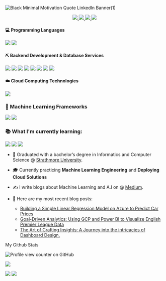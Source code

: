 ![Black Minimal Motivation Quote LinkedIn Banner(1)](https://github.com/user-attachments/assets/a61e1615-2ad9-413a-a4f1-e4335161b4da)


<p align="center">


<a href="https://julius-nyerere.dev/">
    <img src="https://img.shields.io/badge/Website-red?style=flat-square">
</a>  
<a href="https://www.linkedin.com/in/julius-nyerere/">
    <img src="https://img.shields.io/badge/-Linkedin-blue?style=flat-square&logo=linkedin">
</a>
<a href="mailto:jnyambok14@gmail.com">
    <img src="https://img.shields.io/badge/-Email-red?style=flat-square&logo=gmail&logoColor=white">
</a>
<a href='https://medium.com/@juliusnyambok14' target="_blank">
    <img src='https://img.shields.io/badge/Medium-%23000000.svg?logo=medium&logoColor=white'>
</a>


<br/> 

</p>

#### 💻 Programming Languages

![](https://ziadoua.github.io/m3-Markdown-Badges/badges/Python/python1.svg)
  ![](https://ziadoua.github.io/m3-Markdown-Badges/badges/Javascript/javascript2.svg)

#### ⛏️ Backend Development & Database Services
 ![](https://ziadoua.github.io/m3-Markdown-Badges/badges/PostgreSQL/postgresql2.svg)
  ![](https://ziadoua.github.io/m3-Markdown-Badges/badges/Supabase/supabase1.svg)
  ![](https://ziadoua.github.io/m3-Markdown-Badges/badges/Docker/docker1.svg)
 ![](https://ziadoua.github.io/m3-Markdown-Badges/badges/NextJS/nextjs1.svg)
  ![](https://ziadoua.github.io/m3-Markdown-Badges/badges/MySQL/mysql2.svg)
  ![](https://ziadoua.github.io/m3-Markdown-Badges/badges/Linux/linux2.svg)
  ![](https://ziadoua.github.io/m3-Markdown-Badges/badges/MongoDB/mongodb1.svg)
  ![](https://ziadoua.github.io/m3-Markdown-Badges/badges/NodeJS/nodejs1.svg)

#### ☁️ Cloud Computing Technologies
![](https://ziadoua.github.io/m3-Markdown-Badges/badges/AWS/aws1.svg)

### 🧩 Machine Learning Frameworks
![](https://ziadoua.github.io/m3-Markdown-Badges/badges/PyTorch/pytorch1.svg)
![](https://ziadoua.github.io/m3-Markdown-Badges/badges/TensorFlow/tensorflow1.svg)

### 📚 **What I'm currently learning:** <br>
![](https://ziadoua.github.io/m3-Markdown-Badges/badges/Dart/dart1.svg)
![](https://ziadoua.github.io/m3-Markdown-Badges/badges/Flutter/flutter1.svg)
![](https://ziadoua.github.io/m3-Markdown-Badges/badges/TypeScript/typescript2.svg)




* 📖 Graduated with a bachelor’s degree in Informatics and Computer Science @ [Strathmore University](https://strathmore.edu/). 

* 🎓 Currently practicing **Machine Learning Engineering** and **Deploying Cloud Solutions**
  
* ✍️ I write blogs about Machine Learning and A.I on @ [Medium](https://medium.com/@juliusnyambok14).

* 📓 Here are my most recent blog posts:
  - [Building a Simple Linear Regression Model on Azure to Predict Car Prices](https://medium.com/towards-artificial-intelligence/building-a-simple-linear-regression-model-on-azure-to-predict-car-prices-136080bece24)
  - [Goal-Driven Analytics: Using GCP and Power BI to Visualize English Premier League Data](https://medium.com/towards-artificial-intelligence/goal-driven-analytics-using-gcp-and-power-bi-to-visualize-english-premier-league-data-b4e7545bbcfc)
  - [The Art of Crafting Insights: A Journey into the intricacies of Dashboard Design.](https://medium.com/dev-genius/the-art-of-crafting-insights-a-journey-into-the-intricacies-of-dashboard-design-915e3d2aceef)

My Github Stats

![Profile view counter on GitHub](https://komarev.com/ghpvc/?username=Jnyambok)


![](http://github-profile-summary-cards.vercel.app/api/cards/profile-details?username=jnyambok&theme=dracula) 

![](http://github-profile-summary-cards.vercel.app/api/cards/repos-per-language?username=jnyambok&theme=dracula) 
![](http://github-profile-summary-cards.vercel.app/api/cards/most-commit-language?username=jnyambok&theme=dracula)

